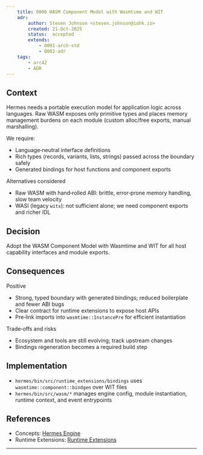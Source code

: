 ```yaml
---
    title: 0006 WASM Component Model with Wasmtime and WIT
    adr:
        author: Steven Johnson <steven.johnson@iohk.io>
        created: 21-Oct-2025
        status:  accepted
        extends:
            - 0001-arch-std
            - 0002-adr
    tags:
        - arc42
        - ADR
---
```


## Context

Hermes needs a portable execution model for application logic across languages.
Raw WASM exposes only primitive types and places memory management burdens on each module
(custom alloc/free exports, manual marshalling).

We require:

* Language‑neutral interface definitions
* Rich types (records, variants, lists, strings) passed across the boundary safely
* Generated bindings for host functions and component exports

Alternatives considered

* Raw WASM with hand‑rolled ABI: brittle, error‑prone memory handling, slow team velocity
* WASI (legacy `witx`): not sufficient alone; we need component exports and richer IDL

## Decision

Adopt the WASM Component Model with Wasmtime and WIT for all host capability interfaces and module exports.

## Consequences

Positive

* Strong, typed boundary with generated bindings; reduced boilerplate and fewer ABI bugs
* Clear contract for runtime extensions to expose host APIs
* Pre‑link imports into `wasmtime::InstancePre` for efficient instantiation

Trade‑offs and risks

* Ecosystem and tools are still evolving; track upstream changes
* Bindings regeneration becomes a required build step

## Implementation

* `hermes/bin/src/runtime_extensions/bindings` uses `wasmtime::component::bindgen` over WIT files
* `hermes/bin/src/wasm/*` manages engine config, module instantiation, runtime context, and event entrypoints

## References

* Concepts: [Hermes Engine](../05_building_block_view/hermes_engine.md)
* Runtime Extensions: [Runtime Extensions](../08_concepts/runtime_extensions.md)

---
